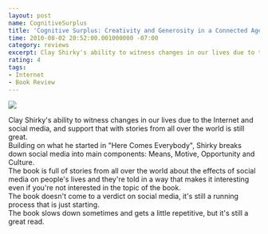 ```yaml
---
layout: post
name: CognitiveSurplus
title: 'Cognitive Surplus: Creativity and Generosity in a Connected Age'
time: 2010-08-02 20:52:00.001000000 -07:00
category: reviews
excerpt: Clay Shirky's ability to witness changes in our lives due to the Internet and social media, and support that with stories from all over the world is still great
rating: 4
tags:
- Internet
- Book Review
---
```

<img class="imageOnRight" src="{{ site.reviewsImagesFolder }}{{ page.name }}/CognitiveSurplusCover.jpg">

<div class="stars" title="{{ page.rating }} Stars" data-percent="{{ page.rating }}"></div>

Clay Shirky's ability to witness changes in our lives due to the Internet and social media, and support that with stories from all over the world is still great.  
Building on what he started in "Here Comes Everybody", Shirky breaks down social media into main components: Means, Motive, Opportunity and Culture.  
The book is full of stories from all over the world about the effects of social media on people's lives and they're told in a way that makes it interesting even if you're not interested in the topic of the book.  
The book doesn't come to a verdict on social media, it's still a running process that is just starting.  
The book slows down sometimes and gets a little repetitive, but it's still a great read.  